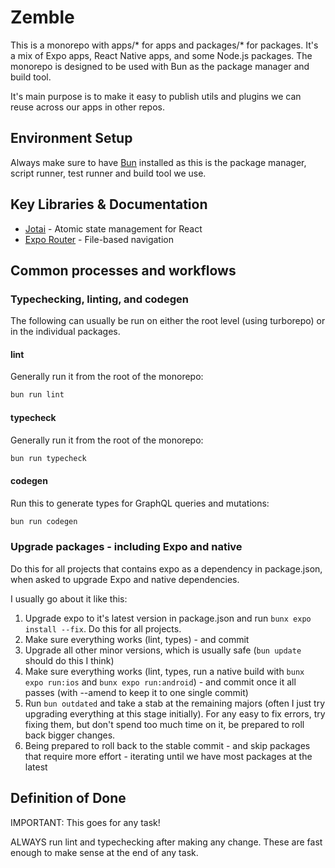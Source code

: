 # Zemble

This is a monorepo with apps/* for apps and packages/* for packages. It's a mix of Expo apps, React Native apps, and some Node.js packages. The monorepo is designed to be used with Bun as the package manager and build tool.

It's main purpose is to make it easy to publish utils and plugins we can reuse across our apps in other repos.

## Environment Setup
Always make sure to have [Bun](https://bun.sh) installed as this is the package manager, script runner, test runner and build tool we use.

## Key Libraries & Documentation
- [Jotai](https://jotai.org) - Atomic state management for React
- [Expo Router](https://docs.expo.dev/router/introduction/) - File-based navigation

## Common processes and workflows

### Typechecking, linting, and codegen
The following can usually be run on either the root level (using turborepo) or in the individual packages.

#### lint
Generally run it from the root of the monorepo:
```bash
bun run lint
```

#### typecheck
Generally run it from the root of the monorepo:
```bash
bun run typecheck
```

#### codegen
Run this to generate types for GraphQL queries and mutations:
```bash
bun run codegen
```

### Upgrade packages - including Expo and native
Do this for all projects that contains expo as a dependency in package.json, when asked to upgrade Expo and native dependencies.

I usually go about it like this:
1. Upgrade expo to it's latest version in package.json and run `bunx expo install --fix`. Do this for all projects.
2. Make sure everything works (lint, types) - and commit
3. Upgrade all other minor versions, which is usually safe (`bun update` should do this I think)
4. Make sure everything works (lint, types, run a native build with `bunx expo run:ios` and `bunx expo run:android`) - and commit once it all passes (with --amend to keep it to one single commit)
5. Run `bun outdated` and take a stab at the remaining majors (often I just try upgrading everything at this stage initially). For any easy to fix errors, try fixing them, but don't spend too much time on it, be prepared to roll back bigger changes.
6. Being prepared to roll back to the stable commit - and skip packages that require more effort - iterating until we have most packages at the latest

## Definition of Done
IMPORTANT: This goes for any task!

ALWAYS run lint and typechecking after making any change. These are fast enough to make sense at the end of any task.
